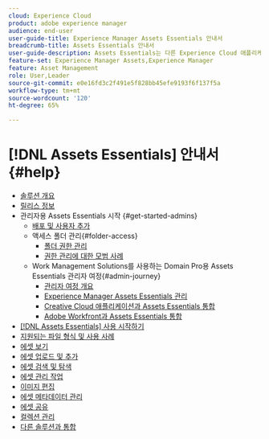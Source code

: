 ```yaml
---
cloud: Experience Cloud
product: adobe experience manager
audience: end-user
user-guide-title: Experience Manager Assets Essentials 안내서
breadcrumb-title: Assets Essentials 안내서
user-guide-description: Assets Essentials는 다른 Experience Cloud 애플리케이션 내에서 작동하는 간단한 에셋 관리 솔루션입니다.
feature-set: Experience Manager Assets,Experience Manager
feature: Asset Management
role: User,Leader
source-git-commit: e0e16fd3c2f491e5f828bb45efe9193f6f137f5a
workflow-type: tm+mt
source-wordcount: '120'
ht-degree: 65%

---
```



# [!DNL Assets Essentials] 안내서 {#help}

+ [솔루션 개요](introduction.md)
+ [릴리스 정보](release-notes.md)
+ 관리자용 Assets Essentials 시작 {#get-started-admins}
   + [배포 및 사용자 추가](deploy-administer.md)
   + 액세스 폴더 관리{#folder-access}
      + [폴더 권한 관리](manage-permissions.md)
      + [권한 관리에 대한 모범 사례](permission-management-best-practices.md)
   + Work Management Solutions를 사용하는 Domain Pro용 Assets Essentials 관리자 여정{#admin-journey}
      + [관리자 여정 개요](assets-essentials-cc-pro-work-management-admin-journey.md)
      + [Experience Manager Assets Essentials 관리](adminster-aem-assets-essentials.md)
      + [Creative Cloud 애플리케이션과 Assets Essentials 통합](integrate-assets-essentials-creative-cloud.md)
      + [Adobe Workfront과 Assets Essentials 통합](integrate-assets-essentials-workfront.md)
+ [ [!DNL Assets Essentials] 사용 시작하기](get-started.md)
+ [지원되는 파일 형식 및 사용 사례](supported-file-formats.md)
+ [에셋 보기](navigate-view.md)
+ [에셋 업로드 및 추가](add-delete.md)
+ [에셋 검색 및 탐색](search.md)
+ [에셋 관리 작업](manage-organize.md)
+ [이미지 편집](edit-images.md)
+ [에셋 메타데이터 관리](metadata.md)
+ [에셋 공유](share-links-for-assets.md)
+ [컬렉션 관리](manage-collections.md)
+ [다른 솔루션과 통합](integration.md)
